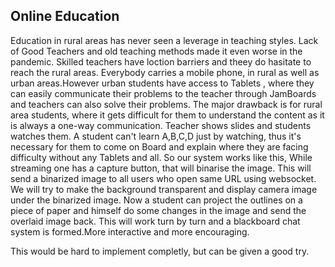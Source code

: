 ## Online Education
Education in rural areas has never seen a leverage in teaching styles.
Lack of Good Teachers and old teaching methods made it even worse in the pandemic.
Skilled teachers have loction barriers and theey do hasitate to reach the rural areas.
Everybody carries a mobile phone, in rural as well as urban areas.However urban students have access to Tablets , where they can easily communicate their problems to the teacher  through JamBoards and teachers can also solve their problems. The major drawback is for rural area students, where it gets difficult for them to understand the content as it is always a one-way communication. Teacher shows slides and students watches them. A student can't learn A,B,C,D just by watching, thus it's necessary for them to come on Board and explain where they are facing difficulty without any Tablets and all.
So our system works like this,
While streaming one has a capture button, that will binarise the image.
This will send a binarized image to all users who open same URL using websocket.
We will try to make the background transparent and display camera image under the binarized image.
Now a student can project the outlines on a piece of paper and himself do some changes in the image and send the overlaid image back.
This will work turn by turn and a blackboard chat system is formed.More interactive and more encouraging.

This would be hard to implement completly, but can be given a good try.

